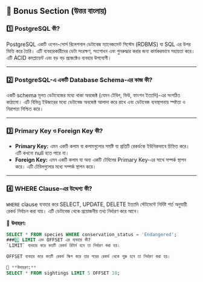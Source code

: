## 📌 Bonus Section (উত্তর বাংলায়)

### 1️⃣ PostgreSQL কী?

PostgreSQL একটি ওপেন-সোর্স রিলেশনাল ডেটাবেজ ম্যানেজমেন্ট সিস্টেম (RDBMS) যা SQL এর উপর ভিত্তি করে তৈরি। এটি ব্যবহারকারীদের ডেটা সংরক্ষণ, সংশোধন এবং পুনরুদ্ধার করার জন্য কার্যকরভাবে সহায়তা করে। এটি ACID কমপ্লায়েন্ট এবং বড় বড় প্রজেক্টেও ব্যবহার উপযোগী।

---

### 2️⃣ PostgreSQL-এ একটি Database Schema-এর কাজ কী?

একটি schema মূলত ডেটাবেজের মধ্যে থাকা অবজেক্ট (যেমন টেবিল, ভিউ, ফাংশন ইত্যাদি)-এর সংগঠিত কাঠামো। এটি বিভিন্ন ইউজারের মধ্যে ডেটাবেজ অবজেক্ট আলাদা করে রাখে এবং ডেটাবেজ ব্যবস্থাপনায় স্পষ্টতা ও নিরাপত্তা নিশ্চিত করে।

---

### 3️⃣ Primary Key ও Foreign Key কী?

- **Primary Key:** এমন একটি কলাম বা কলামগুলোর সমষ্টি যা প্রতিটি রেকর্ডকে ইউনিকভাবে চিহ্নিত করে। এটি কখনো null হতে পারে না।
- **Foreign Key:** এমন একটি কলাম যা অন্য একটি টেবিলের Primary Key-এর সাথে সম্পর্ক স্থাপন করে। এটি টেবিলগুলোর মধ্যে সম্পর্ক স্থাপন করে।

---

### 4️⃣ WHERE Clause-এর উদ্দেশ্য কী?

`WHERE` clause ব্যবহার করে SELECT, UPDATE, DELETE ইত্যাদি স্টেটমেন্টে নির্দিষ্ট শর্ত অনুযায়ী রেকর্ড নির্বাচন করা যায়। এটি ডেটাবেজ থেকে প্রয়োজনীয় তথ্য নির্ধারণ করে আনে।

🔸 **উদাহরণ:**
```sql
SELECT * FROM species WHERE conservation_status = 'Endangered';
###5️⃣ LIMIT এবং OFFSET এর ব্যবহার কী?
`LIMIT` ব্যবহার করে কতটি রেকর্ড রিটার্ন হবে তা নির্ধারণ করা হয়।

OFFSET ব্যবহার করে কতটি রেকর্ড স্কিপ করে তার পরের রেকর্ড থেকে শুরু হবে তা নির্ধারণ করা হয়।

🔸 **উদাহরণ:**
SELECT * FROM sightings LIMIT 5 OFFSET 10;
